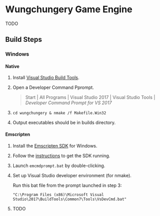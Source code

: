 Wungchungery Game Engine
========================

TODO


Build Steps
-----------

### Windows

#### Native

1. Install [Visual Studio Build Tools][1].
2. Open a Developer Command Pprompt.
    >Start | All Programs | Visual Studio 2017 | Visual Studio Tools | *Developer Command Prompt for VS 2017*

3. `cd wungchungery & nmake /f Makefile.Win32`
4. Output executables should be in builds directory.

#### Emscripten

1. Install the [Emscripten SDK][2] for Windows.
2. Follow the [instructions][3] to get the SDK running.
3. Launch `emcmdprompt.bat` by double-clicking.
4. Set up Visual Studio developer environment (for nmake).

    Run this bat file from the prompt launched in step 3:

    `"C:\Program Files (x86)\Microsoft Visual Studio\2017\BuildTools\Common7\Tools\VsDevCmd.bat"`

5. TODO

[1]: https://www.visualstudio.com/downloads/#build-tools-for-visual-studio-2017
[2]: https://kripken.github.io/emscripten-site/docs/getting_started/downloads.html
[3]: https://kripken.github.io/emscripten-site/docs/getting_started/downloads.html#sdk-installation-instructions